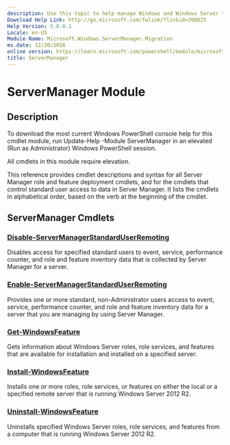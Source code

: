 ```yaml
---
description: Use this topic to help manage Windows and Windows Server technologies with Windows PowerShell.
Download Help Link: http://go.microsoft.com/fwlink/?linkid=390825
Help Version: 5.0.0.1
Locale: en-US
Module Name: Microsoft.Windows.ServerManager.Migration
ms.date: 12/20/2016
online version: https://learn.microsoft.com/powershell/module/microsoft.windows.servermanager.migration/servermanager?view=windowsserver2016-ps&wt.mc_id=ps-gethelp
title: ServerManager
---
```


# ServerManager Module
## Description
To download the most current Windows PowerShell console help for this cmdlet module, run Update-Help -Module ServerManager in an elevated (Run as Administrator) Windows PowerShell session.

All cmdlets in this module require elevation.

This reference provides cmdlet descriptions and syntax for all Server Manager role and feature deployment cmdlets, and for the cmdlets that control standard user access to data in Server Manager. It lists the cmdlets in alphabetical order, based on the verb at the beginning of the cmdlet.

## ServerManager Cmdlets
### [Disable-ServerManagerStandardUserRemoting](./Disable-ServerManagerStandardUserRemoting.md)
Disables access for specified standard users to event, service, performance counter, and role and feature inventory data that is collected by Server Manager for a server.

### [Enable-ServerManagerStandardUserRemoting](./Enable-ServerManagerStandardUserRemoting.md)
Provides one or more standard, non-Administrator users access to event, service, performance counter, and role and feature inventory data for a server that you are managing by using Server Manager.

### [Get-WindowsFeature](./Get-WindowsFeature.md)
Gets information about Windows Server roles, role services, and features that are available for installation and installed on a specified server.

### [Install-WindowsFeature](./Install-WindowsFeature.md)
Installs one or more roles, role services, or features on either the local or a specified remote server that is running Windows Server 2012 R2.

### [Uninstall-WindowsFeature](./Uninstall-WindowsFeature.md)
Uninstalls specified Windows Server roles, role services, and features from a computer that is running Windows Server 2012 R2.


